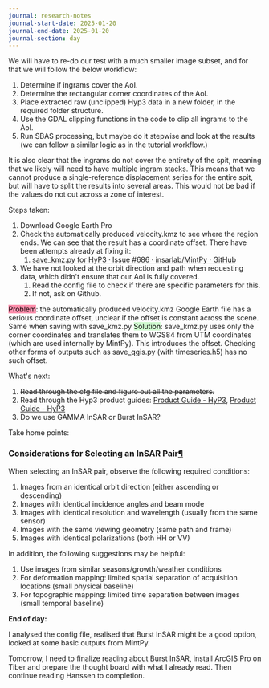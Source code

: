 ```yaml
---
journal: research-notes
journal-start-date: 2025-01-20
journal-end-date: 2025-01-20
journal-section: day
---
```

We will have to re-do our test with a much smaller image subset, and for that we will follow the below workflow:
1. Determine if ingrams cover the AoI.
2. Determine the rectangular corner coordinates of the AoI.
3. Place extracted raw (unclipped) Hyp3 data in a new folder, in the required folder structure.
4. Use the GDAL clipping functions in the code to clip all ingrams to the AoI.
5. Run SBAS processing, but maybe do it stepwise and look at the results (we can follow a similar logic as in the tutorial workflow.)

It is also clear that the ingrams do not cover the entirety of the spit, meaning that we likely will need to have multiple ingram stacks. This means that we cannot produce a single-reference displacement series for the entire spit, but will have to split the results into several areas. This would not be bad if the values do not cut across a zone of interest.

Steps taken:

1. Download Google Earth Pro
2. Check the automatically produced velocity.kmz to see where the region ends. We can see that the result has a coordinate offset. There have been attempts already at fixing it: 
	1. [save\_kmz.py for HyP3 · Issue #686 · insarlab/MintPy · GitHub](https://github.com/insarlab/MintPy/issues/686)
3. We have not looked at the orbit direction and path when requesting data, which didn't ensure that our AoI is fully covered.
	1. Read the config file to check if there are specific parameters for this.
	2. If not, ask on Github.

<mark style="background: #FF5582A6;">Problem</mark>: the automatically produced velocity.kmz Google Earth file has a serious coordinate offset, unclear if the offset is constant across the scene. Same when saving with save_kmz.py
<mark style="background: #BBFABBA6;">Solution</mark>: save_kmz.py uses only the corner coordinates and translates them to WGS84 from UTM coordinates (which are used internally by MintPy). This introduces the offset. Checking other forms of outputs such as save_qgis.py (with timeseries.h5) has no such offset.

What's next:

1. ~~Read through the cfg file and figure out all the parameters.~~ 
2. Read through the Hyp3 product guides: [Product Guide - HyP3](https://hyp3-docs.asf.alaska.edu/guides/insar_product_guide/), [Product Guide - HyP3](https://hyp3-docs.asf.alaska.edu/guides/burst_insar_product_guide/)
3. Do we use GAMMA InSAR or Burst InSAR?

Take home points:

### Considerations for Selecting an InSAR Pair[¶](https://hyp3-docs.asf.alaska.edu/guides/insar_product_guide/#considerations-for-selecting-an-insar-pair "Permanent link")

When selecting an InSAR pair, observe the following required conditions:

1. Images from an identical orbit direction (either ascending or descending)
2. Images with identical incidence angles and beam mode
3. Images with identical resolution and wavelength (usually from the same sensor)
4. Images with the same viewing geometry (same path and frame)
5. Images with identical polarizations (both HH or VV)

In addition, the following suggestions may be helpful:

1. Use images from similar seasons/growth/weather conditions
2. For deformation mapping: limited spatial separation of acquisition locations (small physical baseline)
3. For topographic mapping: limited time separation between images (small temporal baseline)

**End of day:**

I analysed the config file, realised that Burst InSAR might be a good option, looked at some basic outputs from MintPy.

Tomorrow, I need to finalize reading about Burst InSAR, install ArcGIS Pro on Tiber and prepare the thought board with what I already read. Then continue reading Hanssen to completion.

